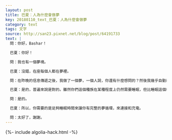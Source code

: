```yaml
---
layout: post
title: 巴夏：人為什麼會做夢
key: 20180110_text_巴夏：人為什麼會做夢
category: text
tags: 文字
source: http://san23.pixnet.net/blog/post/64191733
text: |
  問：你好，Bashar！

  巴夏：你好！

  問：我也有一個夢境。

  巴夏：沒錯，在座每個人都在夢裡。

  問：在昨晚的信息傳遞之後，我做了一個夢，一個人說，你還有什麼想問的？然後我幾乎自動就不經過思考就提出了問題：為什麼我們要睡那麼長時間？是因為生理上的需求嗎？我得到的答案是：不全是生理需求。它實際上是一個安全機制，因為如果你同意到這裡在所謂清醒的時候作為「限制大師」（出生為人），那麼你需要一定時間去連接你的「高我」和「全一」。它（睡眠）創造了一種平衡。

  巴夏：是的，普遍來說是對的。雖然你們這個種族在某種程度上仍然需要睡眠，但比睡眠這個概念更重要的是你們需要做夢。你們中許多人都可以發現，你們可以保持長時間不睡，但是如果讓你們長時間不做夢，你們會變得呆滯，語無倫次甚至發瘋。因為到那時，只有你們的物質思維在完全掌控。在失去和「高我」的聯繫，和夢以及其他靈性層次的聯繫之後，你們將發現物質思維根本不具備足夠能力來讓你們聚焦在物質世界中。因此，夢，作為一個自然循環，常常是和睡眠同時發生的。從這方面來看，是的，你們中大多數人不需要那麼多的睡眠。而真正的你需要做的是做夢。你明白了嗎？

  問：是的。

  巴夏：所以，你需要的是足夠睡眠時間來讓你有完整的夢循環，來連接和充電。

  問：太好了，謝謝。
---
```


{%- include algolia-hack.html -%}
